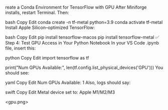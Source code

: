 reate a Conda Environment for TensorFlow with GPU
After Miniforge installs, restart Terminal. Then:

bash
Copy
Edit
conda create -n tf-metal python=3.9
conda activate tf-metal
Install Apple Silicon–optimized TensorFlow:

bash
Copy
Edit
pip install tensorflow-macos
pip install tensorflow-metal
✅ Step 4: Test GPU Access in Your Python Notebook
In your VS Code .ipynb file, insert this:

python
Copy
Edit
import tensorflow as tf

print("Num GPUs Available:", len(tf.config.list_physical_devices('GPU')))
You should see:

yaml
Copy
Edit
Num GPUs Available: 1
Also, logs should say:

swift
Copy
Edit
Metal device set to: Apple M1/M2/M3

<gpu.png>
